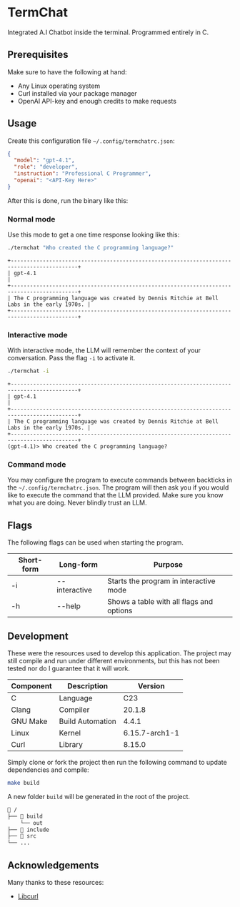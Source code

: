 # TermChat

Integrated A.I Chatbot inside the terminal. Programmed entirely in C.

## Prerequisites

Make sure to have the following at hand:

- Any Linux operating system
- Curl installed via your package manager
- OpenAI API-key and enough credits to make requests

## Usage

Create this configuration file `~/.config/termchatrc.json`:

```json
{
  "model": "gpt-4.1",
  "role": "developer",
  "instruction": "Professional C Programmer",
  "openai": "<API-Key Here>"
}
```

After this is done, run the binary like this:

### Normal mode

Use this mode to get a one time response looking like this:

```bash
./termchat "Who created the C programming language?"
```

```
+-------------------------------------------------------------------------------------------+
| gpt-4.1                                                                                   |
+-------------------------------------------------------------------------------------------+
| The C programming language was created by Dennis Ritchie at Bell Labs in the early 1970s. |
+-------------------------------------------------------------------------------------------+
```

### Interactive mode

With interactive mode, the LLM will remember the context of your conversation.
Pass the flag `-i` to activate it.

```bash
./termchat -i
```

```
+-------------------------------------------------------------------------------------------+
| gpt-4.1                                                                                   |
+-------------------------------------------------------------------------------------------+
| The C programming language was created by Dennis Ritchie at Bell Labs in the early 1970s. |
+-------------------------------------------------------------------------------------------+
(gpt-4.1)> Who created the C programming language?
```

### Command mode

You may configure the program to execute commands between backticks in the `~/.config/termchatrc.json`.
The program will then ask you if you would like to execute the command that the LLM
provided. Make sure you know what you are doing. Never blindly trust an LLM.

## Flags

The following flags can be used when starting the program.

| Short-form | Long-form     | Purpose                                  |
| ---------- | ------------- | ---------------------------------------- |
| -i         | --interactive | Starts the program in interactive mode   |
| -h         | --help        | Shows a table with all flags and options |

## Development

These were the resources used to develop this application. The project may still
compile and run under different environments, but this has not been tested nor
do I guarantee that it will work.

| Component | Description      | Version        |
| --------- | ---------------- | -------------- |
| C         | Language         | C23            |
| Clang     | Compiler         | 20.1.8         |
| GNU Make  | Build Automation | 4.4.1          |
| Linux     | Kernel           | 6.15.7-arch1-1 |
| Curl      | Library          | 8.15.0         |

Simply clone or fork the project then run the following
command to update dependencies and compile:

```bash
make build
```

A new folder `build` will be generated in the root of the project.

```bash
📂 /
├── 📂 build
    └── out
├── 📂 include
├── 📂 src
└── ...
```

## Acknowledgements

Many thanks to these resources:

- [Libcurl](https://curl.se/)

